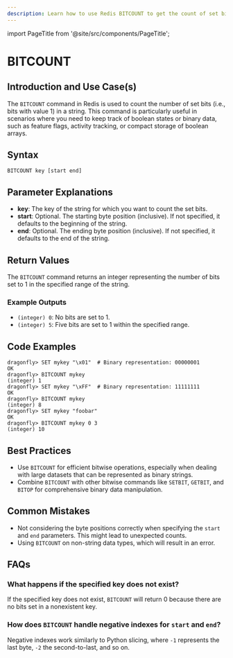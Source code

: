 ```yaml
---
description: Learn how to use Redis BITCOUNT to get the count of set bits in a string.
---
```


import PageTitle from '@site/src/components/PageTitle';

# BITCOUNT

<PageTitle title="Redis BITCOUNT Explained (Better Than Official Docs)" />

## Introduction and Use Case(s)

The `BITCOUNT` command in Redis is used to count the number of set bits (i.e., bits with value 1) in a string. This command is particularly useful in scenarios where you need to keep track of boolean states or binary data, such as feature flags, activity tracking, or compact storage of boolean arrays.

## Syntax

```
BITCOUNT key [start end]
```

## Parameter Explanations

- **key**: The key of the string for which you want to count the set bits.
- **start**: Optional. The starting byte position (inclusive). If not specified, it defaults to the beginning of the string.
- **end**: Optional. The ending byte position (inclusive). If not specified, it defaults to the end of the string.

## Return Values

The `BITCOUNT` command returns an integer representing the number of bits set to 1 in the specified range of the string.

### Example Outputs

- `(integer) 0`: No bits are set to 1.
- `(integer) 5`: Five bits are set to 1 within the specified range.

## Code Examples

```cli
dragonfly> SET mykey "\x01"  # Binary representation: 00000001
OK
dragonfly> BITCOUNT mykey
(integer) 1
dragonfly> SET mykey "\xFF"  # Binary representation: 11111111
OK
dragonfly> BITCOUNT mykey
(integer) 8
dragonfly> SET mykey "foobar"
OK
dragonfly> BITCOUNT mykey 0 3
(integer) 10
```

## Best Practices

- Use `BITCOUNT` for efficient bitwise operations, especially when dealing with large datasets that can be represented as binary strings.
- Combine `BITCOUNT` with other bitwise commands like `SETBIT`, `GETBIT`, and `BITOP` for comprehensive binary data manipulation.

## Common Mistakes

- Not considering the byte positions correctly when specifying the `start` and `end` parameters. This might lead to unexpected counts.
- Using `BITCOUNT` on non-string data types, which will result in an error.

## FAQs

### What happens if the specified key does not exist?

If the specified key does not exist, `BITCOUNT` will return 0 because there are no bits set in a nonexistent key.

### How does `BITCOUNT` handle negative indexes for `start` and `end`?

Negative indexes work similarly to Python slicing, where `-1` represents the last byte, `-2` the second-to-last, and so on.
